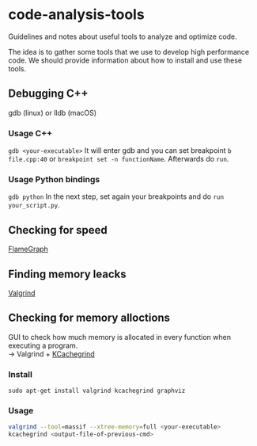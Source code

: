 # code-analysis-tools
Guidelines and notes about useful tools to analyze and optimize code.

The idea is to gather some tools that we use to develop high performance code. We should provide information about how to install and use these tools.


## Debugging C++
gdb (linux) or lldb (macOS)

### Usage C++
`gdb <your-executable>`
It will enter gdb and you can set breakpoint `b file.cpp:40` or `breakpoint set -n functionName`.
Afterwards do `run`.

### Usage Python bindings
`gdb python`
In the next step, set again your breakpoints and do `run your_script.py`.

## Checking for speed
[FlameGraph](https://github.com/brendangregg/FlameGraph)

## Finding memory leacks
[Valgrind](https://valgrind.org/)

## Checking for memory alloctions
GUI to check how much memory is allocated in every function when executing a program.  
-> Valgrind + [KCachegrind](https://github.com/KDE/kcachegrind)

### Install
`sudo apt-get install valgrind kcachegrind graphviz`
### Usage
```bash
valgrind --tool=massif --xtree-memory=full <your-executable>
kcachegrind <output-file-of-previous-cmd>
```
